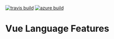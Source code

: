 [![travis build](https://img.shields.io/travis/com/SimonSiefke/vue-language-features-3.svg)](https://travis-ci.com/SimonSiefke/vue-language-features-3) [![azure build](https://dev.azure.com/simonsiefke/Vue%20Language%20Features/_apis/build/status/SimonSiefke.vue-language-features-3?branchName=master)](https://dev.azure.com/simonsiefke/Vue%20Language%20Features/_build?definitionId=2)

# Vue Language Features

